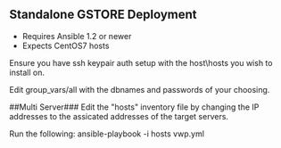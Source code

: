 ## Standalone GSTORE Deployment

- Requires Ansible 1.2 or newer
- Expects CentOS7 hosts

Ensure you have ssh keypair auth setup with the host\hosts you wish to install on.

Edit group_vars/all with the dbnames and passwords of your choosing.



##Multi Server###
Edit the "hosts" inventory file by changing the IP addresses to the assicated addresses of the target servers.

Run the following:
ansible-playbook -i hosts vwp.yml



